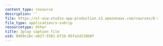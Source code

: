 ```yaml
---
content_type: resource
description: ''
file: https://ol-ocw-studio-app-production.s3.amazonaws.com/courses/8-422-atomic-and-optical-physics-ii-spring-2013/8d69c1bca6275581bf1b95fa1d218b0f_O92M9n8uIGY.vtt
file_type: application/x-subrip
resourcetype: Other
title: 3play caption file
uid: 8d69c1bc-a627-5581-bf1b-95fa1d218b0f
---
```


